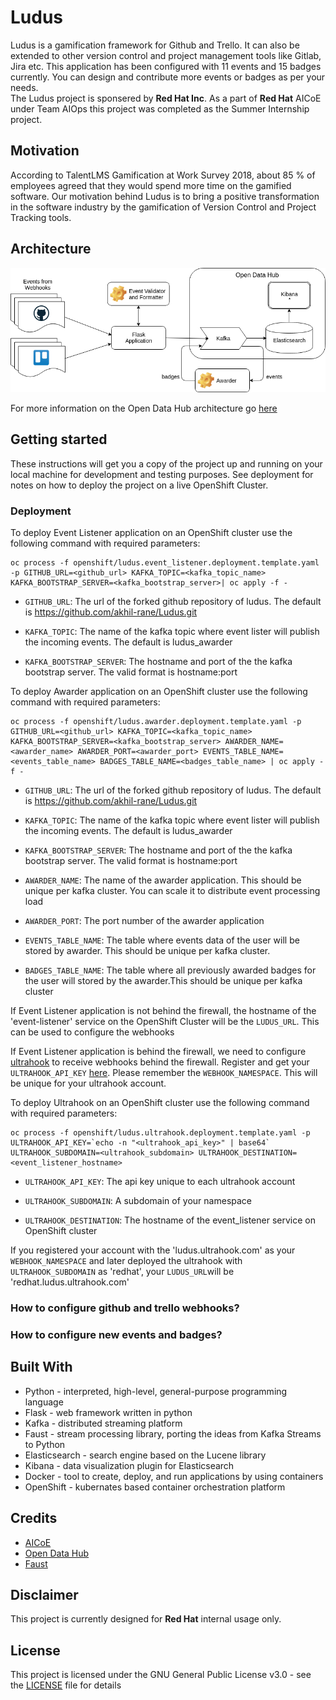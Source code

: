 # Ludus
Ludus is a gamification framework for Github and Trello. It can also be extended to other version control and project management tools like Gitlab, Jira etc. This application has been configured with 11 events and 15 badges currently. You can design and contribute more events or badges as per your needs.</br> 
The Ludus project is sponsered by **Red Hat Inc**. As a part of **Red Hat** AICoE under Team AIOps this project was completed as the Summer Internship project.

## Motivation

According to TalentLMS Gamification at Work Survey 2018, about 85 % of employees agreed that they would spend more time on the gamified software. Our motivation behind Ludus is to bring a positive transformation in the software industry by the gamification of Version Control and Project Tracking tools.

## Architecture

![architecture](/docs/architecture.png)

For more information on the Open Data Hub architecture go [here](https://opendatahub.io/news/2018-12-04/open-data-hub-overview.html)

## Getting started

These instructions will get you a copy of the project up and running on your local machine for development and testing purposes. See deployment for notes on how to deploy the project on a live OpenShift Cluster.

### Deployment

To deploy Event Listener application on an OpenShift cluster use the following command with required parameters:
        
```
oc process -f openshift/ludus.event_listener.deployment.template.yaml -p GITHUB_URL=<github_url> KAFKA_TOPIC=<kafka_topic_name> KAFKA_BOOTSTRAP_SERVER=<kafka_bootstrap_server>| oc apply -f -
```

- `GITHUB_URL`: The url of the forked github repository of ludus. The default is https://github.com/akhil-rane/Ludus.git

- `KAFKA_TOPIC`: The name of the kafka topic where event lister will publish the incoming events. The default is ludus_awarder

- `KAFKA_BOOTSTRAP_SERVER`: The hostname and port of the the kafka bootstrap server. The valid format is hostname:port


To deploy Awarder application on an OpenShift cluster use the following command with required parameters:
        
```
oc process -f openshift/ludus.awarder.deployment.template.yaml -p GITHUB_URL=<github_url> KAFKA_TOPIC=<kafka_topic_name> KAFKA_BOOTSTRAP_SERVER=<kafka_bootstrap_server> AWARDER_NAME=<awarder_name> AWARDER_PORT=<awarder_port> EVENTS_TABLE_NAME=<events_table_name> BADGES_TABLE_NAME=<badges_table_name> | oc apply -f -
```

- `GITHUB_URL`: The url of the forked github repository of ludus. The default is https://github.com/akhil-rane/Ludus.git

- `KAFKA_TOPIC`: The name of the kafka topic where event lister will publish the incoming events. The default is ludus_awarder

- `KAFKA_BOOTSTRAP_SERVER`: The hostname and port of the the kafka bootstrap server. The valid format is hostname:port

- `AWARDER_NAME`: The name of the awarder application. This should be unique per kafka cluster. You can scale it to distribute event processing load

- `AWARDER_PORT`: The port number of the awarder application

- `EVENTS_TABLE_NAME`: The table where events data of the user will be stored by awarder. This should be unique per kafka cluster.
        
- `BADGES_TABLE_NAME`: The table where all previously awarded badges for the user will stored by the awarder.This should be unique per kafka cluster

If Event Listener application is not behind the firewall, the hostname of the 'event-listener' service on the OpenShift Cluster will be the `LUDUS_URL`. This can be used to configure the webhooks 

If Event Listener application is behind the firewall, we need to configure [ultrahook](http://www.ultrahook.com/faq) to receive webhooks behind the firewall. Register and get your `ULTRAHOOK_API_KEY` [here](http://www.ultrahook.com/register). Please remember the `WEBHOOK_NAMESPACE`. This will be unique for your ultrahook account.


To deploy Ultrahook on an OpenShift cluster use the following command with required parameters:
        
```
oc process -f openshift/ludus.ultrahook.deployment.template.yaml -p ULTRAHOOK_API_KEY=`echo -n "<ultrahook_api_key>" | base64` ULTRAHOOK_SUBDOMAIN=<ultrahook_subdomain> ULTRAHOOK_DESTINATION=<event_listener_hostname>
```

- `ULTRAHOOK_API_KEY`: The api key unique to each ultrahook account

- `ULTRAHOOK_SUBDOMAIN`: A subdomain of your namespace
- `ULTRAHOOK_DESTINATION`: The hostname of the event_listener service on OpenShift cluster

If you registered your account with the 'ludus.ultrahook.com' as your `WEBHOOK_NAMESPACE` and later deployed the ultrahook with `ULTRAHOOK_SUBDOMAIN` as 'redhat', your `LUDUS_URL`will be 'redhat.ludus.ultrahook.com'

### How to configure github and trello webhooks?

### How to configure new events and badges?

## Built With

* Python - interpreted, high-level, general-purpose programming language
* Flask - web framework written in python 
* Kafka - distributed streaming platform 
* Faust - stream processing library, porting the ideas from Kafka Streams to Python
* Elasticsearch - search engine based on the Lucene library
* Kibana - data visualization plugin for Elasticsearch
* Docker - tool to create, deploy, and run applications by using containers
* OpenShift - kubernates based container orchestration platform

## Credits

* [AICoE](https://github.com/AICoE)
* [Open Data Hub](https://opendatahub.io/)
* [Faust](https://github.com/robinhood/faust)

## Disclaimer

This project is currently designed for **Red Hat** internal usage only.

## License

This project is licensed under the GNU General Public License v3.0 - see the [LICENSE](https://github.com/akhil-rane/ludus/blob/master/LICENSE) file for details
